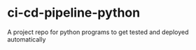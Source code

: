 # ci-cd-pipeline-python
A project repo for python programs to get tested and deployed automatically
